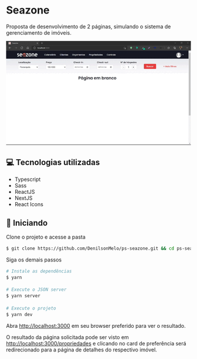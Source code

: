 # Seazone

Proposta de desenvolvimento de 2 páginas, simulando o sistema de gerenciamento de imóveis.


![Apresentação](https://github.com/DenilsonMelo/ps-seazone/blob/main/public/apresentation.gif)


## 💻 Tecnologias utilizadas
- Typescript
- Sass
- ReactJS
- NextJS
- React Icons

## 🚀 Iniciando

Clone o projeto e acesse a pasta

```bash
$ git clone https://github.com/DenilsonMelo/ps-seazone.git && cd ps-seazone
```

Siga os demais passos

```bash
# Instale as dependências
$ yarn

# Execute o JSON server
$ yarn server

# Execute o projeto
$ yarn dev
```

Abra [http://localhost:3000](http://localhost:3000) em seu browser preferido para ver o resultado.

O resultado da página solicitada pode ser visto em [http://localhost:3000/propriedades](http://localhost:3000/propriedades) e clicando no card de preferência será redirecionado para a página de detalhes do respectivo imóvel.

